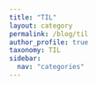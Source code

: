 ```yaml
---
title: "TIL"
layout: category
permalink: /blog/til
author_profile: true
taxonomy: TIL
sidebar:
  nav: "categories"
---
```

